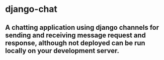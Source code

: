 # django-chat

## A chatting application using django channels for sending and receiving message request and response, although not deployed can be run locally on your development server.
